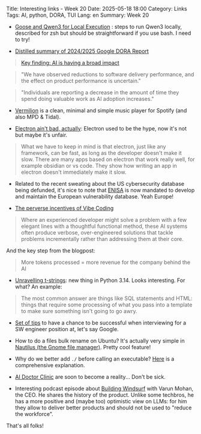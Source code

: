 Title: Interesting links - Week 20
Date: 2025-05-18 18:00
Category: Links
Tags: AI, python, DORA, TUI
Lang: en
Summary: Week 20

* [Goose and Qwen3 for Local Execution](https://block.github.io/goose/blog/2025/05/12/local-goose-qwen3/) : steps to run Qwen3 locally, described for zsh but should be straightforward if you use bash. I need to try!

* [Distilled summary of 2024/2025 Google DORA Report](https://www.gitclear.com/research/google_dora_2024_summary_ai_impact)

> [Key finding: AI is having a broad impact](https://services.google.com/fh/files/misc/2024_final_dora_report.pdf)﻿

> "We have observed reductions to software delivery performance, and the effect on product performance is uncertain."

> "Individuals are reporting a decrease in the amount of time they spend doing valuable work as AI adoption increases."

* [Vermilion](https://github.com/vaxerski/Vermilion) is a clean, minimal and simple music player for Spotify (and also MPD & Tidal).

* [Electron ain't bad, actually](https://blog.vaxry.net/articles/2025-electronAintBad): Electron used to be the hype, now it's not but maybe it's unfair.

> What we have to keep in mind is that electron, just like any framework, can be fast, as long as the developer doesn't make it slow. There are many apps based on electron that work really well, for example obsidian or vs code. They show how writing an app in electron doesn't immediately make it slow.

* Related to the recent sweating about the US cybersecurity database being defunded, it's nice to note that [ENISA](https://euvd.enisa.europa.eu/) is now mandated to develop and maintain the European vulnerability database. Yeah Europe!

* [The perverse incentives of Vibe Coding](https://fredbenenson.medium.com/the-perverse-incentives-of-vibe-coding-23efbaf75aee)

> Where an experienced developer might solve a problem with a few elegant lines with a thoughtful functional method, these AI systems often produce verbose, over-engineered solutions that tackle problems incrementally rather than addressing them at their core.

And the key step from the blogpost:

> More tokens processed = more revenue for the company behind the AI

* [Unravelling t-strings](https://snarky.ca/unravelling-t-strings/): new thing in Python 3.14. Looks interesting. For what? An example:

> The most common answer are things like SQL statements and HTML: things that require some processing of what you pass into a template to make sure something isn't going to go awry.

* [Set of tips](https://steve-yegge.blogspot.com/2008/03/get-that-job-at-google.html?m=1) to have a chance to be successful when interviewing for a SW engineer position at, let's say Google.

* How to do a files bulk rename on Ubuntu? It's actually very simple in [Nautilus (the Gnome file manager)](https://anees.in/batch-rename-files-in-nautilus/). Pretty cool feature!

* Why do we better add `./` before calling an executable? [Here](https://www.linfo.org/dot_slash.html) is a comprehensive explanation.

* [AI Doctor Clinic](https://www.perplexity.ai/page/world-s-first-ai-doctor-clinic-wRXR9y6aR0yYsNy0A9_HaQ) are soon to become a reality... Don't be sick.

* Interesting podcast episode about [Building Windsurf](https://newsletter.pragmaticengineer.com/p/building-windsurf-with-varun-mohan) with Varun Mohan, the CEO. He shares the history of the product. Unlike some techbros, he has a more positive and (maybe too) optimistic view on LLMs: for him they allow to deliver better products and should not be used to "reduce the workforce".

That's all folks!
